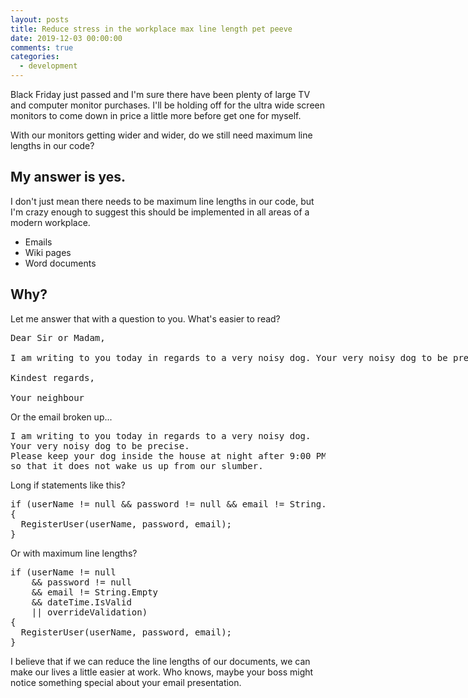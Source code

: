 ```yaml
---
layout: posts
title: Reduce stress in the workplace max line length pet peeve
date: 2019-12-03 00:00:00
comments: true
categories:
  - development
---
```


Black Friday just passed and I'm sure there have been plenty of large TV and computer monitor purchases. I'll be holding off for the ultra wide screen monitors to come down in price a little more before get one for myself.&nbsp;

With our monitors getting wider and wider, do we still need maximum line lengths in our code?&nbsp;

## My answer is yes.

I don't just mean there needs to be maximum line lengths in our code, but I'm crazy enough to suggest this should be implemented in all areas of a modern workplace.&nbsp;

* Emails
* Wiki pages
* Word documents

## Why?

Let me answer that with a question to you. What's easier to read?

<pre style="width:1000px;">
Dear Sir or Madam,

I am writing to you today in regards to a very noisy dog. Your very noisy dog to be precise. Please keep your dog inside the house at night after 9:00 PM so that it does not wake us up from our slumber.

Kindest regards, 

Your neighbour
</pre>

Or the email broken up...
<pre>
I am writing to you today in regards to a very noisy dog.
Your very noisy dog to be precise.
Please keep your dog inside the house at night after 9:00 PM
so that it does not wake us up from our slumber.
</pre>

Long if statements like this?
<pre>
if (userName != null && password != null && email != String.Empty && dateTime.IsValid || overrideValidation)
{
  RegisterUser(userName, password, email);
}
</pre>

Or with maximum line lengths?
<pre>
if (userName != null
    && password != null
    && email != String.Empty
    && dateTime.IsValid
    || overrideValidation)
{
  RegisterUser(userName, password, email);
}
</pre>

I believe that if we can reduce the line lengths of our documents, we can make our lives a little easier at work. Who knows, maybe your boss might notice something special about your email presentation.